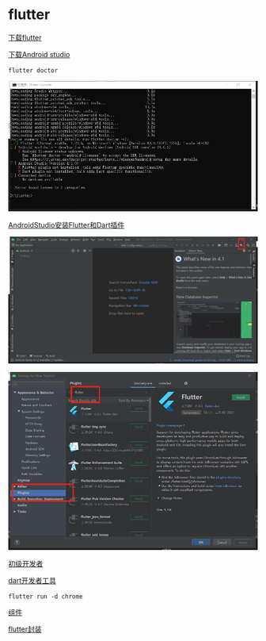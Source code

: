 # flutter



[下载flutter](https://flutterchina.club/setup-windows/)

[下载Android studio](https://developer.android.com/studio)




```
flutter doctor
```

![](./assets/page3.png)


[AndroidStudio安装Flutter和Dart插件](https://www.jianshu.com/p/c552fca89f19)


![](./assets/page1.png)


![](./assets/page2.png)

[初级开发者](https://flutter.cn/docs/codelabs)

[dart开发者工具](https://flutter.cn/docs/development/tools/devtools/cli)

```
flutter run -d chrome
```


[组件](http://laomengit.com/)

[flutter封装](https://dvlproad.github.io/Flutter/6%E8%BF%9B%E9%98%B6/Flutter%E6%8E%A7%E4%BB%B6%E7%9A%84%E5%B0%81%E8%A3%85/)